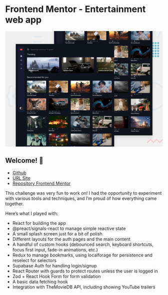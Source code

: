 # Frontend Mentor - Entertainment web app

![Design preview for the Entertainment web app coding challenge](./preview.jpg)

## Welcome! 👋

* [Github](https://github.com/barriedirk/frontend-mentor-exercise-34-entertainment-web-app)
* [URL Site](https://barriedirk.github.io/frontend-mentor-exercise-34-entertainment-web-app)
* [Repository Frontend Mentor](https://www.frontendmentor.io/profile/barriedirk)


This challenge was very fun to work on! I had the opportunity to experiment with various tools and techniques, and I’m proud of how everything came together.

Here’s what I played with:

* React for building the app
* @preact/signals-react to manage simple reactive state
* A small splash screen just for a bit of polish
* Different layouts for the auth pages and the main content
* A handful of custom hooks (debounced search, keyboard shortcuts, focus first input, fade-in animations, etc.)
* Redux to manage bookmarks, using localforage for persistence and reselect for selectors
* Supabase Auth for handling login/signup
* React Router with guards to protect routes unless the user is logged in
* Zod + React Hook Form for form validation
* A basic data fetching hook
* Integration with TheMovieDB API, including showing YouTube trailers
